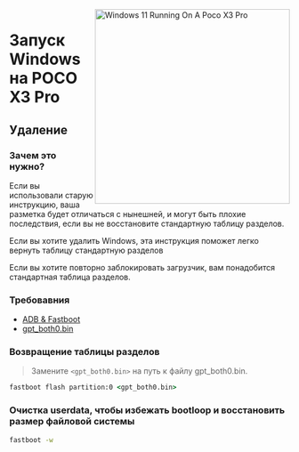 <img align="right" src="https://github.com/wormstest/src_vayu_windows/blob/main/2Poco X3 Pro Windows.png" width="350" alt="Windows 11 Running On A Poco X3 Pro">


# Запуск Windows на POCO X3 Pro

## Удаление

### Зачем это нужно?

Если вы использовали старую инструкцию, ваша разметка будет отличаться с нынешней, и могут быть плохие последствия, если вы не восстановите стандартную таблицу разделов. 

Если вы хотите удалить Windows, эта инструкция поможет легко вернуть таблицу стандартную разделов

Если вы хотите повторно заблокировать загрузчик, вам понадобится стандартная таблица разделов.

### Требовавния

- [ADB & Fastboot](https://developer.android.com/studio/releases/platform-tools)
- [gpt_both0.bin](../../../../releases/tag/binaries)

### Возвращение таблицы разделов
> Замените  ```<gpt_both0.bin>``` на путь к файлу gpt_both0.bin.

```cmd
fastboot flash partition:0 <gpt_both0.bin>
```

### Очистка userdata, чтобы избежать bootloop и восстановить размер файловой системы
```cmd
fastboot -w
```